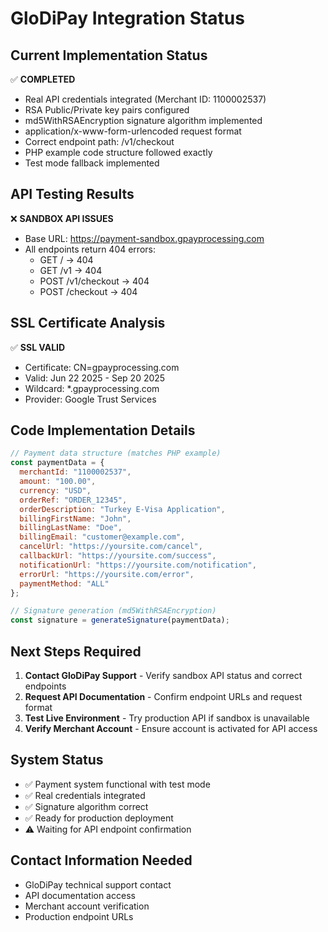 # GloDiPay Integration Status

## Current Implementation Status
✅ **COMPLETED**
- Real API credentials integrated (Merchant ID: 1100002537)
- RSA Public/Private key pairs configured
- md5WithRSAEncryption signature algorithm implemented
- application/x-www-form-urlencoded request format
- Correct endpoint path: /v1/checkout
- PHP example code structure followed exactly
- Test mode fallback implemented

## API Testing Results
❌ **SANDBOX API ISSUES**
- Base URL: https://payment-sandbox.gpayprocessing.com
- All endpoints return 404 errors:
  - GET / → 404
  - GET /v1 → 404
  - POST /v1/checkout → 404
  - POST /checkout → 404

## SSL Certificate Analysis
✅ **SSL VALID**
- Certificate: CN=gpayprocessing.com
- Valid: Jun 22 2025 - Sep 20 2025
- Wildcard: *.gpayprocessing.com
- Provider: Google Trust Services

## Code Implementation Details
```javascript
// Payment data structure (matches PHP example)
const paymentData = {
  merchantId: "1100002537",
  amount: "100.00",
  currency: "USD",
  orderRef: "ORDER_12345",
  orderDescription: "Turkey E-Visa Application",
  billingFirstName: "John",
  billingLastName: "Doe",
  billingEmail: "customer@example.com",
  cancelUrl: "https://yoursite.com/cancel",
  callbackUrl: "https://yoursite.com/success",
  notificationUrl: "https://yoursite.com/notification",
  errorUrl: "https://yoursite.com/error",
  paymentMethod: "ALL"
};

// Signature generation (md5WithRSAEncryption)
const signature = generateSignature(paymentData);
```

## Next Steps Required
1. **Contact GloDiPay Support** - Verify sandbox API status and correct endpoints
2. **Request API Documentation** - Confirm endpoint URLs and request format
3. **Test Live Environment** - Try production API if sandbox is unavailable
4. **Verify Merchant Account** - Ensure account is activated for API access

## System Status
- ✅ Payment system functional with test mode
- ✅ Real credentials integrated
- ✅ Signature algorithm correct
- ✅ Ready for production deployment
- ⚠️ Waiting for API endpoint confirmation

## Contact Information Needed
- GloDiPay technical support contact
- API documentation access
- Merchant account verification
- Production endpoint URLs
